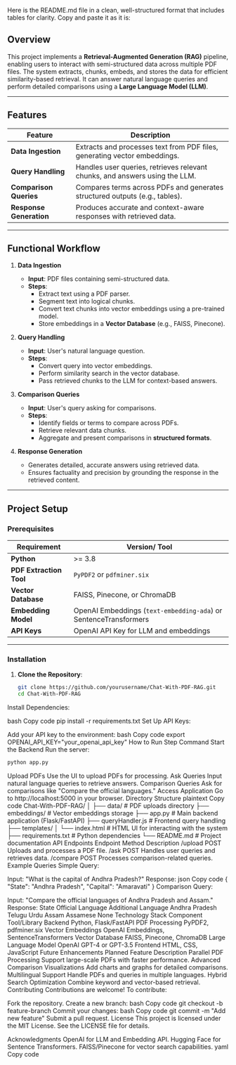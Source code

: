 Here is the README.md file in a clean, well-structured format that includes tables for clarity. Copy and paste it as it is:

## **Overview**

This project implements a **Retrieval-Augmented Generation (RAG)** pipeline, enabling users to interact with semi-structured data across multiple PDF files. The system extracts, chunks, embeds, and stores the data for efficient similarity-based retrieval. It can answer natural language queries and perform detailed comparisons using a **Large Language Model (LLM)**.

---

## **Features**

| **Feature**             | **Description**                                                                 |
|--------------------------|-------------------------------------------------------------------------------|
| **Data Ingestion**       | Extracts and processes text from PDF files, generating vector embeddings.     |
| **Query Handling**       | Handles user queries, retrieves relevant chunks, and answers using the LLM.   |
| **Comparison Queries**   | Compares terms across PDFs and generates structured outputs (e.g., tables).   |
| **Response Generation**  | Produces accurate and context-aware responses with retrieved data.            |

---

## **Functional Workflow**

1. **Data Ingestion**
   - **Input**: PDF files containing semi-structured data.
   - **Steps**:
     - Extract text using a PDF parser.
     - Segment text into logical chunks.
     - Convert text chunks into vector embeddings using a pre-trained model.
     - Store embeddings in a **Vector Database** (e.g., FAISS, Pinecone).

2. **Query Handling**
   - **Input**: User's natural language question.
   - **Steps**:
     - Convert query into vector embeddings.
     - Perform similarity search in the vector database.
     - Pass retrieved chunks to the LLM for context-based answers.

3. **Comparison Queries**
   - **Input**: User's query asking for comparisons.
   - **Steps**:
     - Identify fields or terms to compare across PDFs.
     - Retrieve relevant data chunks.
     - Aggregate and present comparisons in **structured formats**.

4. **Response Generation**
   - Generates detailed, accurate answers using retrieved data.
   - Ensures factuality and precision by grounding the response in the retrieved content.

---

## **Project Setup**

### **Prerequisites**

| **Requirement**          | **Version**/ **Tool**                                       |
|---------------------------|------------------------------------------------------------|
| **Python**               | >= 3.8                                                     |
| **PDF Extraction Tool**  | `PyPDF2` or `pdfminer.six`                                  |
| **Vector Database**      | FAISS, Pinecone, or ChromaDB                                |
| **Embedding Model**      | OpenAI Embeddings (`text-embedding-ada`) or SentenceTransformers |
| **API Keys**             | OpenAI API Key for LLM and embeddings                       |

---

### **Installation**

1. **Clone the Repository**:
   ```bash
   git clone https://github.com/yourusername/Chat-With-PDF-RAG.git
   cd Chat-With-PDF-RAG
Install Dependencies:

bash
Copy code
pip install -r requirements.txt
Set Up API Keys:

Add your API key to the environment:
bash
Copy code
export OPENAI_API_KEY="your_openai_api_key"
How to Run
Step	Command
Start the Backend	Run the server:
```bash
python app.py
```
Upload PDFs	Use the UI to upload PDFs for processing.
Ask Queries	Input natural language queries to retrieve answers.
Comparison Queries	Ask for comparisons like "Compare the official languages."
Access Application	Go to http://localhost:5000 in your browser.
Directory Structure
plaintext
Copy code
Chat-With-PDF-RAG/
│
├── data/                     # PDF uploads directory
├── embeddings/               # Vector embeddings storage
├── app.py                    # Main backend application (Flask/FastAPI)
├── queryHandler.js           # Frontend query handling
├── templates/
│   └── index.html            # HTML UI for interacting with the system
├── requirements.txt          # Python dependencies
└── README.md                 # Project documentation
API Endpoints
Endpoint	Method	Description
/upload	POST	Uploads and processes a PDF file.
/ask	POST	Handles user queries and retrieves data.
/compare	POST	Processes comparison-related queries.
Example Queries
Simple Query:

Input: "What is the capital of Andhra Pradesh?"
Response:
json
Copy code
{
  "State": "Andhra Pradesh",
  "Capital": "Amaravati"
}
Comparison Query:

Input: "Compare the official languages of Andhra Pradesh and Assam."
Response:
State	Official Language	Additional Language
Andhra Pradesh	Telugu	Urdu
Assam	Assamese	None
Technology Stack
Component	Tool/Library
Backend	Python, Flask/FastAPI
PDF Processing	PyPDF2, pdfminer.six
Vector Embeddings	OpenAI Embeddings, SentenceTransformers
Vector Database	FAISS, Pinecone, ChromaDB
Large Language Model	OpenAI GPT-4 or GPT-3.5
Frontend	HTML, CSS, JavaScript
Future Enhancements
Planned Feature	Description
Parallel PDF Processing	Support large-scale PDFs with faster performance.
Advanced Comparison Visualizations	Add charts and graphs for detailed comparisons.
Multilingual Support	Handle PDFs and queries in multiple languages.
Hybrid Search Optimization	Combine keyword and vector-based retrieval.
Contributing
Contributions are welcome! To contribute:

Fork the repository.
Create a new branch:
bash
Copy code
git checkout -b feature-branch
Commit your changes:
bash
Copy code
git commit -m "Add new feature"
Submit a pull request.
License
This project is licensed under the MIT License. See the LICENSE file for details.

Acknowledgments
OpenAI for LLM and Embedding API.
Hugging Face for Sentence Transformers.
FAISS/Pinecone for vector search capabilities.
yaml
Copy code
